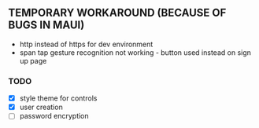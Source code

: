 ## TEMPORARY WORKAROUND (BECAUSE OF BUGS IN MAUI)
- http instead of https for dev environment
- span tap gesture recognition not working - button used instead on sign up page

### TODO

- [x] style theme for controls
- [x] user creation
- [ ] password encryption
